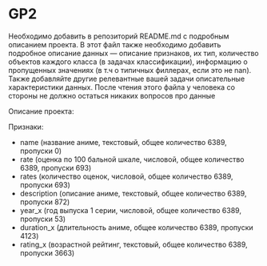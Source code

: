# GP2
Необходимо добавить в репозиторий README.md с подробным описанием проекта. В этот файл также необходимо добавить подробное описание данных — описание признаков, их тип, количество объектов каждого класса (в задачах классификации), информацию о пропущенных значениях (в т.ч о типичных филлерах, если это не nan). Также добавляйте другие релевантные вашей задачи описательные характеристики данных. После чтения этого файла у человека со стороны не должно остаться никаких вопросов про данные

Описание проекта:

Признаки:
- name (название аниме, текстовый, общее количество 6389, пропуски 0)
- rate (оценка по 100 бальной шкале, числовой, общее количество 6389, пропуски 693)
- rates (количество оценок, числовой, общее количество 6389, пропуски 693)
- description (описание аниме, текстовый, общее количество 6389, пропуски 872)
- year_x (год выпуска 1 серии, числовой, общее количество 6389, пропуски 53)
- duration_x (длительность аниме, общее количество 6389, пропуски 4123)
- rating_x (возрастной рейтинг, текстовый, общее количество 6389, пропуски 3663)
